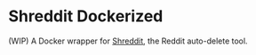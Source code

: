 # Shreddit Dockerized
(WIP) A Docker wrapper for [Shreddit](https://github.com/x89/Shreddit), the Reddit auto-delete tool.
